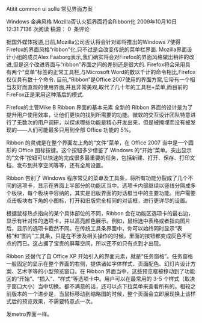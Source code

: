 Atitit common ui sollu 常见界面方案


Windows 金典风格
Mozilla否认火狐界面将会Ribbon化
2009年10月10日 12:31 7136 次阅读 稿源： 0 条评论

据国外媒体报道,日前,Mozilla公司否认将会针对即将推出的Windows 7使得Firefox的界面风格“ribbon”化,只不过是会改变传统的菜单栏界面.
Mozilla界面设计小组的成员Alex Faaborg表示,我们确实将会对Firefox的界面风格做出稍许的改进,但是这个改进界面与“ribbon”界面之间的差别还是很大的. Firefox将会采用具有两个“菜单”标签的正常工具栏,与Microsoft Word的数以千计的命令相比,Firefox仅仅具有数十个命令.
目前,“Ribbon”是Office 2007使用的界面方案,它带有一个相当友好而直观的使用界面,并且非常美观,取代了几十年的工具栏+菜单,而目前的FireFox正是采用这种落后的模式.

Firefox的主管Mike B
Ribbon 界面的基本元素
全新的 Ribbon 界面的设计是为了提升用户使用效率，让他们更快的找到所需要的功能。微软的交互设计团队特意进行了无数次的用户调研，以探求哪些功能是精心开发出来，但是被掩埋而没有被发现的——人们可能最多只用到全部 Office 功能的 5%。

Ribbon 的灵魂是在整个界面左上角的“文件”菜单，在 Office 2007 当中是一个圆形的 Office 图标按键。这个按钮多少借鉴了 Windows 的“开始”菜单。突出显示的“文件”按钮可以快速的完成很多最重要的任务，包括新建、打开、保存、打印文档，发布到共享空间等等，还有全局设置。


Ribbon 告别了 Windows 程序常见的菜单及工具条，将所有功能分裂成了几个不同的选项卡，显示在界面上半部分的功能区当中。选项卡内部继续以竖线分隔成多个板块，每个板块中容纳的，其实是旧版界面的对话框当中的主要功能。用户需要点击板块右下角的小图标，打开和旧版完全相同的对话框，进行更详尽的设置。


根据鼠标热点指向的某个具体部位的不同，Ribbon 会在功能区选项卡的最右边，显示有针对性的选项卡，并以高亮颜色展示。例如，鼠标选中表格或者指向图片后，显示的选项卡截然不同。在传统工具条界面中，你可以始终同时显示“表格”和“图片”工具条，只是在不涉及相关操作的时候，里面的按钮都变成灰色不可点的而已。这占据了宝贵的屏幕空间，所以还不如只有点到才出现。


Ribbon 还替代了自 Office XP 开始引入的界面元素，就是“任务窗格”。任务窗格一般固定的显示在整个界面的右侧，提供诸如字体样式、页面配色、幻灯片设计方案、艺术字等的小型预览窗口。在 Ribbon 界面当中，这些预览框被移动到了功能区的“开始”、“插入”、“样式”等选项卡中。用户可以在最常用的 3-5 个样式（取决于窗口大小）当中切换。都不满意的话，还可以点下拉菜单来查看所有的。相较之前版本的一个进步是，当鼠标移动到缩略图的时候，整个页面会立即展现换上该样式后的预览效果，不需要特意点一次。

发metro界面一样。
